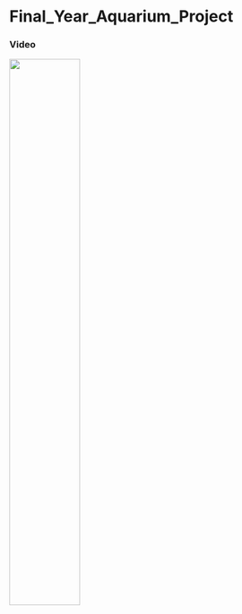 # Final_Year_Aquarium_Project
### Video
[<img src="https://r.resimlink.com/wJksN.jpg" width="50%" target="_blank">](https://drive.google.com/file/d/1Of7dxlSQWjCBufpUw2A0cSVWcjmrgNWb/view?usp=sharing)

